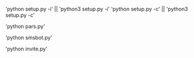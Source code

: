 'python setup.py -i' || 'python3 setup.py -i'
'python setup.py -c' || 'python3 setup.py -c'

'python pars.py'

'python smsbot.py'

'python invite.py'
